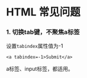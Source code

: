 # HTML 常见问题

### 1. 切换tab键，不聚焦a标签

设置`tabindex`属性值为-1

```markup
<a tabindex=-1>Submit</a>
```

a标签、input标签，都适用。

